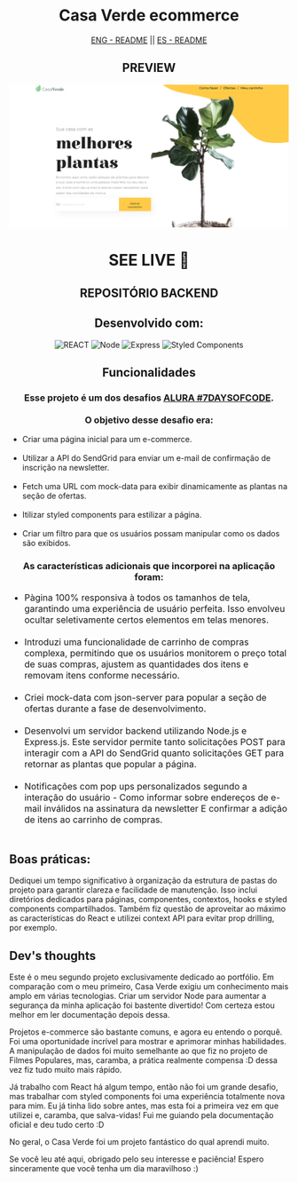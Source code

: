 <div style="text-align: center">
    <h1>Casa Verde ecommerce</h1>
    <div ><a href='./README.md' style='cursor: pointer'>ENG - README</a> || <a href='./README.es.md'style='cursor: pointer'>ES - README</a></div>
</div>

<div style="text-align: center">
    <h2>PREVIEW</h2>
    <img src='public/assets/casaverde-preview.png' alt='deployed preview' target='_blank'></img>
    <h1><a style='text-decoration: none; text-transform: uppercase' href='https://6547990862a9b24d1edf6468--willowy-sopapillas-7e536a.netlify.app/#' target='_blank'>SEE LIVE 🚀</a></h1>
    <h2><a style='text-decoration: none; text-transform: uppercase' href='https://github.com/itsdamel/casaverde-public-server' target='_blank'>Repositório BACKEND</a></h2>
</div>

<div style="text-align: center">
    <h2>Desenvolvido com:</h2>
    <img alt='REACT' src='https://img.shields.io/badge/React-20232A?style=for-the-badge&logo=react&logoColor=61DAFB'>
    <img alt='Node' src='https://img.shields.io/badge/Node.js-43853D?style=for-the-badge&logo=node.js&logoColor=white'>
    <img alt='Express' src='https://img.shields.io/badge/Express.js-404D59?style=for-the-badge'>
    <img alt='Styled Components' src='https://img.shields.io/badge/styled--components-DB7093?style=for-the-badge&logo=styled-components&logoColor=white'>

</div>

<div style="text-align: center">
    <h2>Funcionalidades</h2>
    <h3>
        Esse projeto é um dos desafios <a href='https://alura-7dayscode.vercel.app/' target='_blank'>ALURA #7DAYSOFCODE</a>.<br><br> O objetivo desse desafio era:
    </h3>     
    <ul style="text-align: left">
        <li>Criar uma página inicial para um e-commerce.</li><br>
        <li>Utilizar a API do SendGrid para enviar um e-mail de confirmação de inscrição na newsletter.</li><br>
        <li>Fetch uma URL com mock-data para exibir dinamicamente as plantas na seção de ofertas.</li><br>
        <li>Itilizar styled components para estilizar a página.</li><br>
        <li>Criar um filtro para que os usuários possam manipular como os dados são exibidos.</li>
    </ul>
    
</div>

<div style="text-align: center">
    <h3>
        As características adicionais que incorporei na aplicação foram:
    </h3>     
    <ul style="text-align: left; font-size: 16px">
        <li>Pàgina 100% responsiva à todos os tamanhos de tela, garantindo uma experiência de usuário perfeita. Isso envolveu ocultar seletivamente certos elementos em telas menores.</li><br>
        <li> Introduzi uma funcionalidade de carrinho de compras complexa, permitindo que os usuários monitorem o preço total de suas compras, ajustem as quantidades dos itens e removam itens conforme necessário.</li>  <br>
        <li> Criei mock-data com json-server para popular a seção de ofertas durante a fase de desenvolvimento.</li><br>
        <li> Desenvolvi um servidor backend utilizando Node.js e Express.js. Este servidor permite tanto solicitações POST para interagir com a API do SendGrid quanto solicitações GET para retornar as plantas que popular a página.</li><br>
        <li> Notificações com pop ups personalizados segundo a interação do usuário - Como informar  sobre endereços de e-mail inválidos na assinatura da newsletter E confirmar a adição de itens ao carrinho de compras.</li><br>     
    </ul>
    
</div>

<div>
    <h2>Boas práticas:</h2>
    <p>Dediquei um tempo significativo à organização da estrutura de pastas do projeto para garantir clareza e facilidade de manutenção. Isso inclui diretórios dedicados para páginas, componentes, contextos, hooks e styled components compartilhados. Também fiz questão de aproveitar ao máximo as características do React e utilizei context API para evitar prop drilling, por exemplo.</p>
</div>

<div>
    <h2>Dev's thoughts</h2>
    <p>Este é o meu segundo projeto exclusivamente dedicado ao portfólio. Em comparação com o meu primeiro, Casa Verde exigiu um conhecimento mais amplo em várias tecnologias. Criar um servidor Node para aumentar a segurança da minha aplicação foi bastente divertido! Com certeza estou melhor em ler documentação depois dessa.</p>
    <p>Projetos e-commerce são bastante comuns, e agora eu entendo o porquê. Foi uma oportunidade incrível para mostrar e aprimorar minhas habilidades. A manipulação de dados foi muito semelhante ao que fiz no projeto de Filmes Populares, mas, caramba, a prática realmente compensa :D dessa vez fiz tudo muito mais rápido.</p> 
    <p>Já trabalho com React há algum tempo, então não foi um grande desafio, mas trabalhar com styled components foi uma experiência totalmente nova para mim. Eu já tinha lido sobre antes, mas esta foi a primeira vez em que utilizei e, caramba, que salva-vidas! Fui me guiando pela documentação oficial e deu tudo certo :D </p>   
    <p>No geral, o Casa Verde foi um projeto fantástico do qual aprendi muito.</p>
    <p>Se você leu até aqui, obrigado pelo seu interesse e paciência! Espero sinceramente que você tenha um dia maravilhoso :)</p>

</div>
